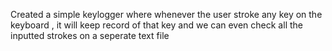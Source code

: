 Created a simple keylogger where whenever the user stroke any key on the keyboard , it will keep record of that key and we can even check all the inputted strokes on a seperate text file
